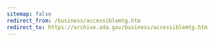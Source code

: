 ```yaml
---
sitemap: false 
redirect_from: /business/accessiblemtg.htm 
redirect_to: https://archive.ada.gov/business/accessiblemtg.htm 
---
```

